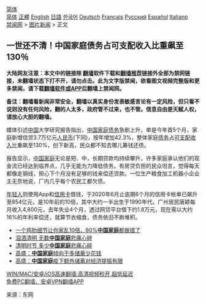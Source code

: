  <!-- 面包屑导航 --> <div class="breadcrumb"><!-- GTranslate: https://gtranslate.io/ -->  <div class="switcher notranslate">  <div class="selected">  <a href="#" onclick="return false;"> 简体</a>  </div>  <div class="option">  <a href="https://www.bannedbook.org" onclick="doGTranslate('zh-CN|zh-CN');jQuery('div.switcher div.selected a').html(jQuery(this).html());return false;" title="简体中文" class="nturl selected"> 简体</a>  <a href="https://www.bannedbook.org/zh-tw/" onclick="doGTranslate('zh-CN|zh-TW');jQuery('div.switcher div.selected a').html(jQuery(this).html());return false;" title="繁體中文" class="nturl"> 正體</a>  <a href="https://www.bannedbook.org/en/" onclick="doGTranslate('zh-CN|en');jQuery('div.switcher div.selected a').html(jQuery(this).html());return false;" title="English" class="nturl"> English</a>  <a href="https://www.bannedbook.org/ja/" onclick="doGTranslate('zh-CN|ja');jQuery('div.switcher div.selected a').html(jQuery(this).html());return false;" title="日本語" class="nturl"> 日語</a>  <a href="https://www.bannedbook.org/ko/" onclick="doGTranslate('zh-CN|ko');jQuery('div.switcher div.selected a').html(jQuery(this).html());return false;" title="한국어" class="nturl"> 한국어</a>  <a href="https://www.bannedbook.org/de/" onclick="doGTranslate('zh-CN|de');jQuery('div.switcher div.selected a').html(jQuery(this).html());return false;" title="Deutsch" class="nturl"> Deutsch</a>  <a href="https://www.bannedbook.org/fr/" onclick="doGTranslate('zh-CN|fr');jQuery('div.switcher div.selected a').html(jQuery(this).html());return false;" title="Français" class="nturl"> Français</a>  <a href="https://www.bannedbook.org/ru/" onclick="doGTranslate('zh-CN|ru');jQuery('div.switcher div.selected a').html(jQuery(this).html());return false;" title="Русский" class="nturl"> Русский</a>  <a href="https://www.bannedbook.org/es/" onclick="doGTranslate('zh-CN|es');jQuery('div.switcher div.selected a').html(jQuery(this).html());return false;" title="Español" class="nturl"> Español</a>  <a href="https://www.bannedbook.org/it/" onclick="doGTranslate('zh-CN|it');jQuery('div.switcher div.selected a').html(jQuery(this).html());return false;" title="Italiano" class="nturl"> Italiano</a>  </div>  </div>      <div class='breadcrumb-sub'><!-- Breadcrumb NavXT 6.3.0 --> <a href="https://www.bannedbook.org/" class="home">禁闻网</a> &gt; <a href="https://www.bannedbook.org/bnews/topimagenews/" class="category">图片新闻</a> &gt; 正文</div></div><h2>一世还不清！中国家庭债务占可支配收入比重飙至130％</h2> <p class="notice"><b>大陆网友注意：本文中的链接除 <a href="https://github.com/bannedbook/fanqiang" >翻墙</a>软件下载和<a href="https://github.com/killgcd/justmysocks/blob/master/README.md">翻墙推荐</a>链接外全部为禁网链接，未翻墙状态下打不开，请勿点击。此为文字版禁闻，欲看图文视频完整版和更多禁闻，请下载<a href="https://github.com/bannedbook/fanqiang">翻墙软件或APP</a>后翻墙上禁闻网。</p><p>备注：翻墙看新闻非常安全，翻墙以真实身份发表敏感言论有一定风险，但只看不说则没有任何风险，翻的人太多，政府管不过来，也不管。信息自由是天赋人权，请放心大胆的翻墙。</b></p>  <div class="entry"> <p id="conimg">媒体引述<span class='wp_keywordlink_affiliate'><a href="https://www.bannedbook.org/" title="中国" target="_blank">中国</a></span>大学研究报告指出，<a href="https://www.bannedbook.org/bnews/tag/%E4%B8%AD%E5%9B%BD/" class="st_tag internal_tag" rel="tag" title="标签 中国 下的日志">中国</a><a href="https://www.bannedbook.org/bnews/tag/%E5%AE%B6%E5%BA%AD%E5%80%BA%E5%8A%A1/" class="st_tag internal_tag" rel="tag" title="标签 家庭债务 下的日志">家庭债务</a>急剧上升，单是今年首5个月，家庭新增信贷3.7万亿元<a href="https://www.bannedbook.org/bnews/tag/%e4%ba%ba%e6%b0%91%e5%b8%81/" class="st_tag internal_tag" rel="tag" title="标签 人民币 下的日志">人民币</a>(下同)，按年增加42.3%，整体家庭<a href="https://www.bannedbook.org/bnews/tag/%e5%80%ba%e5%8a%a1/" class="st_tag internal_tag" rel="tag" title="标签 债务 下的日志">债务</a>占<a href="https://www.bannedbook.org/bnews/tag/%E5%8F%AF%E6%94%AF%E9%85%8D%E6%94%B6%E5%85%A5/" class="st_tag internal_tag" rel="tag" title="标签 可支配收入 下的日志">可支配收入</a>比重飙至130%，创下新高，民众都不知去哪儿筹钱还债。</p> <p>报告显示，<a href="https://www.bannedbook.org/bnews/tag/%E4%B8%AD%E5%9B%BD%E5%AE%B6%E5%BA%AD/" class="st_tag internal_tag" rel="tag" title="标签 中国家庭 下的日志">中国家庭</a>无论是短、中，长期贷款均持续攀升，许多家庭承认他们的现金流已经达到临界点，几乎无能为力降低债务。有房贷负担的民众坦言，觉得每天都像走钢线，担心下个月没有足够的钱来偿还贷款。一位生产粮食加工机器小企业主无奈地说，厂内几乎每个农民工都欠债。</p>  <p><a href="https://www.bannedbook.org/bnews/tag/%e5%b9%b4%e8%bd%bb%e4%ba%ba/" class="st_tag internal_tag" rel="tag" title="标签 年轻人 下的日志">年轻人</a>则使用App和<a href="https://www.bannedbook.org/bnews/tag/%E4%BF%A1%E7%94%A8%E5%8D%A1/" class="st_tag internal_tag" rel="tag" title="标签 信用卡 下的日志">信用卡</a>借钱，于2020年6月止逾期6个月的信用卡帐单已飙升至854亿元，是10年前的10倍，其中大约一半出生于1990年代。广州居民唐颖每月收入4,800元，去年失业4个月，透过网贷平台借下约1.8万元，现在需以大约16%的年利率偿还，就算节衣缩食，债务依旧不断堆积。</p> <ul class='op-related-articles' title='相关阅读'> <li><a href='https://www.bannedbook.org/bnews/lifebaike/20210523/1552220.html' target='_blank'>一个鸡肋细节让你家乱10倍，90%<b>中国家庭</b>都做错了</a></li> <li><a href='https://www.bannedbook.org/bnews/comments/20210406/1520823.html' target='_blank'>泪洒清明 无数<b>中国家庭</b>悲痛心碎</a></li> <li><a href='https://www.bannedbook.org/bnews/cbnews/20210404/1519608.html' target='_blank'>清明时节 多少<b>中国家庭</b>悲痛心碎</a></li> <li><a href='https://www.bannedbook.org/bnews/comments/20210317/1506399.html' target='_blank'>高盛：<b>中国家庭</b>倾向于多储蓄少花钱</a></li> <li><a href='https://www.bannedbook.org/bnews/baitai/20210316/1506124.html' target='_blank'>高盛：<b>中国家庭</b>疫下额外储蓄对经济提振有限</a></li> </ul> <p class="texttj"> <a href="https://github.com/bannedbook/fanqiang/wiki/V2ray%E6%9C%BA%E5%9C%BA" target="_blank">WIN/MAC/安卓/iOS高速翻墙:高清视频秒开,超低延迟</a><br/> <a href="https://github.com/bannedbook/fanqiang/wiki/%E7%A6%81%E9%97%BB%E7%BD%91%E5%AE%89%E5%8D%93%E7%BF%BB%E5%A2%99%E6%96%B0%E9%97%BBAPP" target="_blank">免费PC翻墙、安卓VPN翻墙APP</a></p> <p> 来源：东网 </p><a name='sharetosocial'></a>  <div style="margin-bottom:5px;padding-bottom:5px;clear:both"> <div id="archive-pix-1" class="banner-ads"> <!-- AuctionX Display platform tag START --> <div id="26318x728x90x621x_ADSLOT2" clicktrack="%%CLICK_URL_ESC%%"></div> <!-- AuctionX Display platform tag END --> </div> <div id="archive-pix-2" class="banner-ads"> <!-- AuctionX Display platform tag START --> <div id="26315x300x250x621x_ADSLOT2" clicktrack="%%CLICK_URL_ESC%%"></div> <!-- AuctionX Display platform tag END --> </div> </div>  <div id="archive-pix-1" class="banner-ads"> <!-- AuctionX Display platform tag START --> <div id="26318x728x90x621x_ADSLOT3" clicktrack="%%CLICK_URL_ESC%%"></div> <!-- AuctionX Display platform tag END --> </div> </div><!--END ENTRY--> 